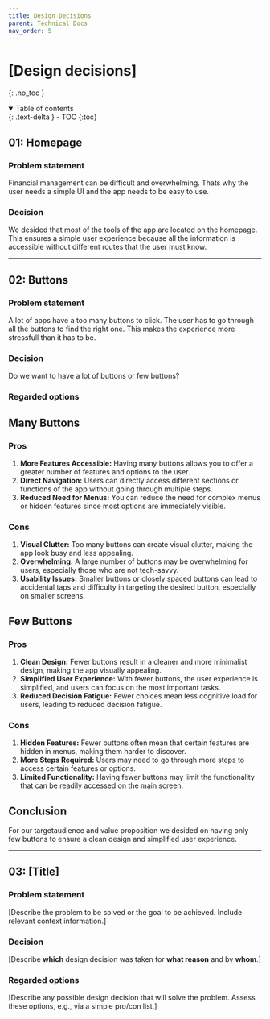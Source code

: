 ```yaml
---
title: Design Decisions
parent: Technical Docs
nav_order: 5
---
```




# [Design decisions]
{: .no_toc }

<details open markdown="block">
  <summary>
    Table of contents
  </summary>
  {: .text-delta }
- TOC
{:toc}
</details>

## 01: Homepage

### Problem statement

Financial management can be difficult and overwhelming. Thats why the user needs a simple UI and the app needs to be easy to use.

### Decision

We desided that most of the tools of the app are located on the homepage. This ensures a simple user experience because all the information is accessible without different routes that the user must know.

-----------------------------------------------------------------------------------------------

## 02: Buttons

### Problem statement

A lot of apps have a too many buttons to click. The user has to go through all the buttons to find the right one. This makes the experience more stressfull than it has to be.

### Decision

Do we want to have a lot of buttons or few buttons?

### Regarded options

## Many Buttons

### Pros

1. **More Features Accessible:** Having many buttons allows you to offer a greater number of features and options to the user.
2. **Direct Navigation:** Users can directly access different sections or functions of the app without going through multiple steps.
3. **Reduced Need for Menus:** You can reduce the need for complex menus or hidden features since most options are immediately visible.

### Cons

1. **Visual Clutter:** Too many buttons can create visual clutter, making the app look busy and less appealing.
2. **Overwhelming:** A large number of buttons may be overwhelming for users, especially those who are not tech-savvy.
3. **Usability Issues:** Smaller buttons or closely spaced buttons can lead to accidental taps and difficulty in targeting the desired button, especially on smaller screens.

## Few Buttons

### Pros

1. **Clean Design:** Fewer buttons result in a cleaner and more minimalist design, making the app visually appealing.
2. **Simplified User Experience:** With fewer buttons, the user experience is simplified, and users can focus on the most important tasks.
3. **Reduced Decision Fatigue:** Fewer choices mean less cognitive load for users, leading to reduced decision fatigue.

### Cons

1. **Hidden Features:** Fewer buttons often mean that certain features are hidden in menus, making them harder to discover.
2. **More Steps Required:** Users may need to go through more steps to access certain features or options.
3. **Limited Functionality:** Having fewer buttons may limit the functionality that can be readily accessed on the main screen.

## Conclusion

For our targetaudience and value proposition we desided on having only few buttons to ensure a clean design and simplified user experience.

-----------------------------------------------------------------------------------------------

## 03: [Title]

### Problem statement

[Describe the problem to be solved or the goal to be achieved. Include relevant context information.]

### Decision

[Describe **which** design decision was taken for **what reason** and by **whom**.]

### Regarded options

[Describe any possible design decision that will solve the problem. Assess these options, e.g., via a simple pro/con list.]
